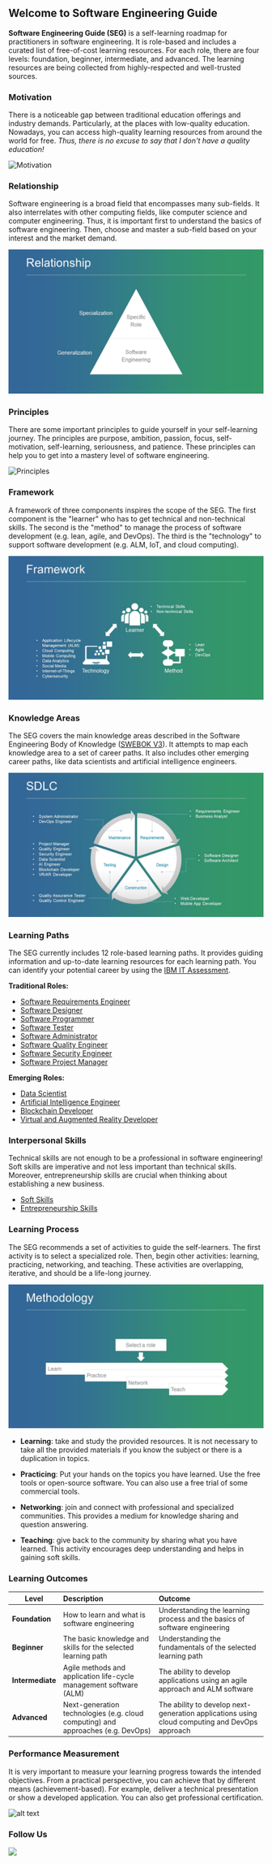 ## Welcome to Software Engineering Guide

**Software Engineering Guide (SEG)** is a self-learning roadmap for practitioners in software engineering. It is role-based and includes a curated list of free-of-cost learning resources. For each role, there are four levels: foundation, beginner, intermediate, and advanced. The learning resources are being collected from highly-respected and well-trusted sources.

### Motivation

There is a noticeable gap between traditional education offerings and industry demands. Particularly, at the places with low-quality education. Nowadays, you can access high-quality learning resources from around the world for free. *Thus, there is no excuse to say that I don't have a quality education!*

![](Slide2.JPG "Motivation")

### Relationship

Software engineering is a broad field that encompasses many sub-fields. It also interrelates with other computing fields, like computer science and computer engineering. Thus, it is important first to understand the basics of software engineering. Then, choose and master a sub-field based on your interest and the market demand.     

![](Slide4.JPG "Principles") 

### Principles

There are some important principles to guide yourself in your self-learning journey. The principles are purpose, ambition, passion, focus, self-motivation, self-learning, seriousness, and patience. These principles can help you to get into a mastery level of software engineering.

![](Slide5.JPG "Principles") 

### Framework

A framework of three components inspires the scope of the SEG. The first component is the "learner" who has to get technical and non-technical skills. The second is the "method" to manage the process of software development (e.g. lean, agile, and DevOps). The third is the "technology" to support software development (e.g. ALM, IoT, and cloud computing).

![](Slide7.JPG "Framework") 

### Knowledge Areas

The SEG covers the main knowledge areas described in the Software Engineering Body of Knowledge ([SWEBOK V3](https://www.computer.org/web/swebok/v3)). It attempts to map each knowledge area to a set of career paths. It also includes other emerging career paths, like data scientists and artificial intelligence engineers.

![](Slide8.JPG "Knowledge Areas") 

### Learning Paths

The SEG currently includes 12 role-based learning paths. It provides guiding information and up-to-date learning resources for each learning path. You can identify your potential career by using the [IBM IT Assessment](https://www.coursera.org/learn/ibm-it-assessment).

**Traditional Roles:**

- [Software Requirements Engineer](swr.md)
- [Software Designer](swd.md)
- [Software Programmer](swc.md)
- [Software Tester](swt.md)
- [Software Administrator](swm.md)
- [Software Quality Engineer](swq.md)
- [Software Security Engineer](sws.md)
- [Software Project Manager](swem.md)

**Emerging Roles:**

- [Data Scientist](ds.md)
- [Artificial Intelligence Engineer](ai.md)
- [Blockchain Developer](bc.md)
- [Virtual and Augmented Reality Developer](var.md)

### Interpersonal Skills

Technical skills are not enough to be a professional in software engineering! Soft skills are imperative and not less important than technical skills. Moreover,  entrepreneurship skills are crucial when thinking about establishing a new business.

- [Soft Skills](ss.md)
- [Entrepreneurship Skills](es.md)

### Learning Process

The SEG recommends a set of activities to guide the self-learners. The first activity is to select a specialized role. Then, begin other activities: learning, practicing, networking, and teaching. These activities are overlapping, iterative, and should be a life-long journey.

![](Slide9.JPG "Methodology") 

- **Learning**: take and study the provided resources. It is not necessary to take all the provided materials if you know the subject or there is a duplication in topics.

- **Practicing**: Put your hands on the topics you have learned. Use the free tools or open-source software. You can also use a free trial of some commercial tools.

- **Networking**: join and connect with professional and specialized communities. This provides a medium for knowledge sharing and question answering. 

- **Teaching**: give back to the community by sharing what you have learned. This activity encourages deep understanding and helps in gaining soft skills.

### Learning Outcomes

| Level        | Description           | Outcome  |
| ------------- |:-------------| :-----|
| **Foundation**     | How to learn and what is software engineering | Understanding the learning process and the basics of software engineering|
| **Beginner**     | The basic knowledge and skills for the selected learning path | Understanding the fundamentals of the selected learning path |
| **Intermediate** | Agile methods and application life-cycle management software (ALM) | The ability to develop applications using an agile approach and ALM software |
| **Advanced** | Next-generation technologies (e.g. cloud computing) and approaches (e.g. DevOps)      |    The ability to develop next-generation applications using cloud computing and DevOps approach |

### Performance Measurement

It is very important to measure your learning progress towards the intended objectives. From a practical perspective, you can achieve that by different means  (achievement-based). For example, deliver a technical presentation or show a developed application. You can also get professional certification.

![alt text](Slide12.JPG "Performance Measurement") 

### Follow Us

[![](twitter.png)](https://twitter.com/SWE_Guide)
